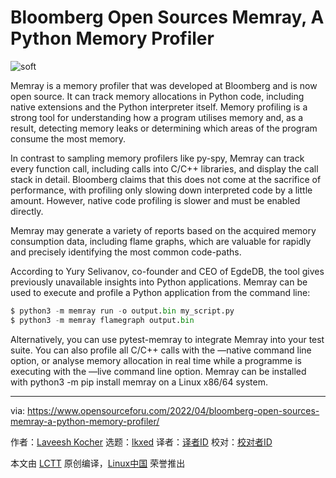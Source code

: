 [#]: subject: "Bloomberg Open Sources Memray, A Python Memory Profiler"
[#]: via: "https://www.opensourceforu.com/2022/04/bloomberg-open-sources-memray-a-python-memory-profiler/"
[#]: author: "Laveesh Kocher https://www.opensourceforu.com/author/laveesh-kocher/"
[#]: collector: "lkxed"
[#]: translator: "geekpi"
[#]: reviewer: " "
[#]: publisher: " "
[#]: url: " "

Bloomberg Open Sources Memray, A Python Memory Profiler
======
![soft][1]

Memray is a memory profiler that was developed at Bloomberg and is now open source. It can track memory allocations in Python code, including native extensions and the Python interpreter itself. Memory profiling is a strong tool for understanding how a program utilises memory and, as a result, detecting memory leaks or determining which areas of the program consume the most memory.

In contrast to sampling memory profilers like py-spy, Memray can track every function call, including calls into C/C++ libraries, and display the call stack in detail. Bloomberg claims that this does not come at the sacrifice of performance, with profiling only slowing down interpreted code by a little amount. However, native code profiling is slower and must be enabled directly.

Memray may generate a variety of reports based on the acquired memory consumption data, including flame graphs, which are valuable for rapidly and precisely identifying the most common code-paths.

According to Yury Selivanov, co-founder and CEO of EgdeDB, the tool gives previously unavailable insights into Python applications. Memray can be used to execute and profile a Python application from the command line:

```python
$ python3 -m memray run -o output.bin my_script.py
$ python3 -m memray flamegraph output.bin
```

Alternatively, you can use pytest-memray to integrate Memray into your test suite. You can also profile all C/C++ calls with the —native command line option, or analyse memory allocation in real time while a programme is executing with the —live command line option. Memray can be installed with python3 -m pip install memray on a Linux x86/64 system.

--------------------------------------------------------------------------------

via: https://www.opensourceforu.com/2022/04/bloomberg-open-sources-memray-a-python-memory-profiler/

作者：[Laveesh Kocher][a]
选题：[lkxed][b]
译者：[译者ID](https://github.com/译者ID)
校对：[校对者ID](https://github.com/校对者ID)

本文由 [LCTT](https://github.com/LCTT/TranslateProject) 原创编译，[Linux中国](https://linux.cn/) 荣誉推出

[a]: https://www.opensourceforu.com/author/laveesh-kocher/
[b]: https://github.com/lkxed
[1]: https://www.opensourceforu.com/wp-content/uploads/2022/04/soft-1-696x363.jpg
